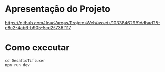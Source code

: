# Apresentação do Projeto

https://github.com/JoaoVargas/ProjetosWeb/assets/103384629/9ddbad25-e8c2-4ab6-b905-5cd26736f117

# Como executar

```console
cd DesafioTifluxer
npm run dev
```
